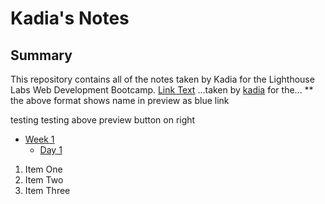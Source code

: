# Kadia's Notes

## Summary 

This repository contains all of the notes taken by Kadia for the Lighthouse Labs Web Development Bootcamp.
[Link Text](URL)
...taken by [kadia](https://github.com/kadia5/README-p2) for the...
** the above format shows name in preview as blue link

testing testing above preview button on right

* [Week 1](/Week_1)
  * [Day 1](/Week_1/Day_1)

1. Item One 
2. Item Two
3. Item Three
